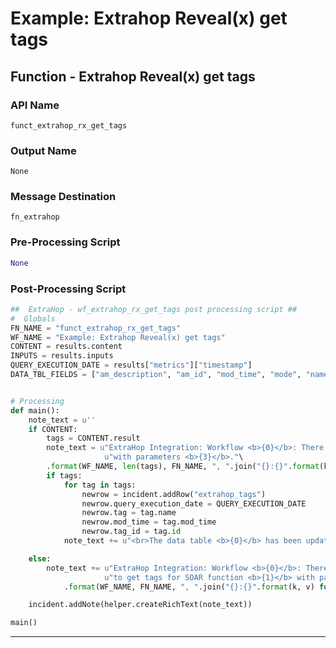 <!--
    DO NOT MANUALLY EDIT THIS FILE
    THIS FILE IS AUTOMATICALLY GENERATED WITH resilient-sdk codegen
-->

# Example: Extrahop Reveal(x) get tags

## Function - Extrahop Reveal(x) get tags

### API Name
`funct_extrahop_rx_get_tags`

### Output Name
`None`

### Message Destination
`fn_extrahop`

### Pre-Processing Script
```python
None
```

### Post-Processing Script
```python
##  ExtraHop - wf_extrahop_rx_get_tags post processing script ##
#  Globals
FN_NAME = "funct_extrahop_rx_get_tags"
WF_NAME = "Example: Extrahop Reveal(x) get tags"
CONTENT = results.content
INPUTS = results.inputs
QUERY_EXECUTION_DATE = results["metrics"]["timestamp"]
DATA_TBL_FIELDS = ["am_description", "am_id", "mod_time", "mode", "name", "owner", "rights", "short_code", "show_alert_status", "walks", "weighting"]


# Processing
def main():
    note_text = u''
    if CONTENT:
        tags = CONTENT.result
        note_text = u"ExtraHop Integration: Workflow <b>{0}</b>: There were <b>{1}</b> Tags returned for SOAR function <b>{2}</b> "\
                     u"with parameters <b>{3}</b>."\
        .format(WF_NAME, len(tags), FN_NAME, ", ".join("{}:{}".format(k, v) for k, v in INPUTS.items()))
        if tags:
            for tag in tags:
                newrow = incident.addRow("extrahop_tags")
                newrow.query_execution_date = QUERY_EXECUTION_DATE
                newrow.tag = tag.name
                newrow.mod_time = tag.mod_time
                newrow.tag_id = tag.id
            note_text += u"<br>The data table <b>{0}</b> has been updated".format("Extrahop Tags")

    else:
        note_text += u"ExtraHop Integration: Workflow <b>{0}</b>: There was <b>no</b> result returned while attempting " \
                     u"to get tags for SOAR function <b>{1}</b> with parameters <b>{2}</b>."\
            .format(WF_NAME, FN_NAME, ", ".join("{}:{}".format(k, v) for k, v in INPUTS.items()))

    incident.addNote(helper.createRichText(note_text))

main()

```

---

